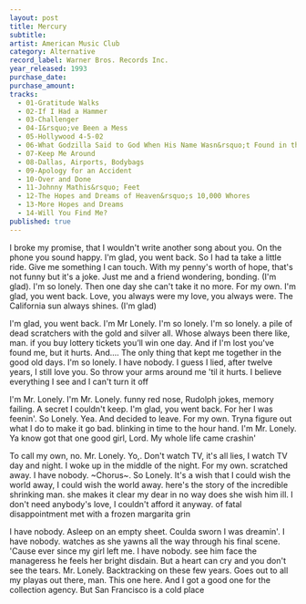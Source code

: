 ```yaml
---
layout: post
title: Mercury
subtitle: 
artist: American Music Club
category: Alternative
record_label: Warner Bros. Records Inc.
year_released: 1993
purchase_date: 
purchase_amount: 
tracks:
  - 01-Gratitude Walks
  - 02-If I Had a Hammer
  - 03-Challenger
  - 04-I&rsquo;ve Been a Mess
  - 05-Hollywood 4-5-02
  - 06-What Godzilla Said to God When His Name Wasn&rsquo;t Found in the Book of Life
  - 07-Keep Me Around
  - 08-Dallas, Airports, Bodybags
  - 09-Apology for an Accident
  - 10-Over and Done
  - 11-Johnny Mathis&rsquo; Feet
  - 12-The Hopes and Dreams of Heaven&rsquo;s 10,000 Whores
  - 13-More Hopes and Dreams
  - 14-Will You Find Me?
published: true
---
```


I broke my promise, that I wouldn't write another song about you. On the phone you sound happy. I'm glad, you went back. So I had ta take a little ride. Give me something I can touch. With my penny's worth of hope, that's not funny but it's a joke. Just me and a friend wondering, bonding. (I'm glad). I'm so lonely. Then one day she can't take it no more. For my own. I'm glad, you went back. Love, you always were my love, you always were. The California sun always shines. (I'm glad)

I'm glad, you went back. I'm Mr Lonely. I'm so lonely. I'm so lonely. a pile of dead scratchers with the gold and silver all. Whose always been there like, man. if you buy lottery tickets you’ll win one day. And if I'm lost you've found me, but it hurts. And.... The only thing that kept me together in the good old days. I'm so lonely. I have nobody. I guess I lied, after twelve years, I still love you. So throw your arms around me 'til it hurts. I believe everything I see and I can't turn it off

I'm Mr. Lonely. I'm Mr. Lonely. funny red nose, Rudolph jokes, memory failing. A secret I couldn't keep. I'm glad, you went back. For her I was feenin'. So Lonely. Yea. And decided to leave. For my own. Tryna figure out what I do to make it go bad. blinking in time to the hour hand. I'm Mr. Lonely. Ya know got that one good girl, Lord. My whole life came crashin'

To call my own, no. Mr. Lonely. Yo,. Don't watch TV, it's all lies, I watch TV day and night. I woke up in the middle of the night. For my own. scratched away. I have nobody. ~Chorus~. So Lonely. It's a wish that I could wish the world away, I could wish the world away. here's the story of the incredible shrinking man. she makes it clear my dear in no way does she wish him ill. I don't need anybody's love, I couldn't afford it anyway. of fatal disappointment met with a frozen margarita grin

I have nobody. Asleep on an empty sheet. Coulda sworn I was dreamin'. I have nobody. watches as she yawns all the way through his final scene. 'Cause ever since my girl left me. I have nobody. see him face the manageress he feels her bright disdain. But a heart can cry and you don't see the tears. Mr. Lonely. Backtracking on these few years. Goes out to all my playas out there, man. This one here. And I got a good one for the collection agency. But San Francisco is a cold place